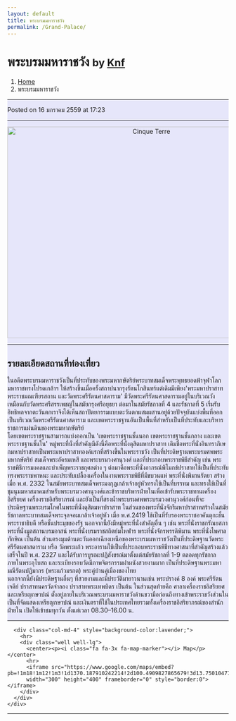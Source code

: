 ```yaml
---
layout: default
title: พระบรมมหาราชวัง
permalink: /Grand-Palace/
---
```


<!-- Page Content -->
<div class="container">
<!-- Page Heading/Breadcrumbs -->
  <div class="row">
    <div class="col-lg-12">
      <h1 class="page-header"> พระบรมมหาราชวัง
        <small>by <a href="#"> Knf</a>
        </small>
      </h1>
      <ol class="breadcrumb">
        <li><a href="index.html">Home</a>
        </li>
        <li class="active">พระบรมมหาราชวัง</li>
      </ol>
    </div>
  </div>
<!-- /.row -->
<!-- Content Row -->
  <div class="row">
<!-- Blog Post Content Column -->
  <div class="col-md-8" style="background-color:lavender;" >
<!-- Blog Post -->
  <hr>
<!-- Date/Time -->
  <p><i class="fa fa-clock-o"></i> Posted on 16 มกราคม 2559 at 17:23 </p>
  <hr>
<!-- Preview Image -->
  <center>
    <img src="http://thai.tourismthailand.org/fileadmin/upload_img/Attraction/52/%E0%B8%9E%E0%B8%A3%E0%B8%B0%E0%B8%9A%E0%B8%A3%E0%B8%A1%E0%B8%A1%E0%B8%AB%E0%B8%B2%E0%B8%A3%E0%B8%B2%E0%B8%8A%E0%B8%A7%E0%B8%B1%E0%B8%87%20%E0%B8%81%E0%B8%A3%E0%B8%B8%E0%B8%87%E0%B9%80%E0%B8%97%E0%B8%9E%E0%B8%AF_1429689552.jpg"
    class="img-thumbnail" alt="Cinque Terre" width="640" height="480">
  </center>
  <hr>
<!-- Post Content -->
  <h2>รายละเอียดสถานที่ท่องเที่ยว</h2>
    <div class="well well-lg">
      ในอดีตพระบรมมหาราชวังเป็นที่ประทับของพระมหากษัตริย์พระบาทสมเด็จพระพุทธยอดฟ้าจุฬาโลกมหาราชทรงโปรดเกล้าฯ
      ให้สร้างขึ้นเมื่อครั้งสถาปนากรุงรัตนโกสินทร์แต่เดิมมีเพียง'พระมหาปราสาท พระราชมณเฑียรสถาน และวัดพระศรีรัตนศาสดาราม'
      มีวัดพระศรีรัตนศาสดารามอยู่ในบริเวณวังเหมือนกับวัดพระศรีสรรเพชญ์ในสมัยกรุงศรีอยุธยา ต่อมาในสมัยรัชกาลที่ 4 และรัชกาลที่ 5
      เริ่มรับอิทธิพลจากตะวันตกเราจึงได้เห็นสถาปัตยกรรมแบบตะวันตกผสมผสานอยู่ด้วยปัจจุบันแบ่งพื้นที่ออกเป็นบริเวณวัดพระศรีรัตนศาสดาราม
      และเขตพระราชฐานอันเป็นพื้นที่สำหรับเป็นที่ประทับและบริหารราชการแผ่นดินของพระมหากษัตริย์
      <br>โดยเขตพระราชฐานสามารถแบ่งออกเป็น
      'เขตพระราชฐานชั้นนอก เขตพระราชฐานชั้นกลาง และเขตพระราชฐานชั้นใน' หมู่พระที่นั่งที่สำคัญมีดังนี้คือพระที่นั่งดุสิตมหาปราสาท
      เดิมชื่อพระที่นั่งอินทราภิเษกมหาปราสาทเป็นพระมหาปราสาทองค์แรกที่สร้างขึ้นในพระราชวัง เป็นที่ประดิษฐานพระบรมศพพระมหากษัตริย์
      สมเด็จพระอัครมเหสี และพระบรมวงศานุวงศ์ และที่ประกอบพระราชพิธีสำคัญ เช่น พระราชพิธีการมงคลและบำเพ็ญพระราชกุศลต่าง ๆ
      ต่อมาคือพระที่นั่งอาภรณ์พิโมกข์ปราสาทใช้เป็นที่ประทับทรงพระราชพาหนะ และประทับเปลื้องเครื่องในงานพระราชพิธีที่มีขบวนแห่
      พระที่นั่งพิมานรัตยา สร้างเมื่อ พ.ศ. 2332 ในสมัยพระบาทสมเด็จพระมงกุฎเกล้าเจ้าอยู่หัวทรงใช้เป็นที่บรรทม
      และทรงใช้เป็นที่ชุมนุมมหาสมาคมสำหรับพระบรมวงศานุวงศ์และข้าราชบริพารฝ่ายในเพื่อเข้ารับพระราชทานเครื่องอิสริยยศ
      เครื่องราชอิสริยาภรณ์ และยังเป็นที่สรงน้ำพระบรมศพพระบรมวงศานุวงศ์ก่อนที่จะประดิษฐานพระบรมโกศในพระที่นั่งดุสิตมหาปราสาท
      ในส่วนของพระที่นั่งจักรีมหาปราสาทสร้างในสมัยรัชกาลพระบาทสมเด็จพระจุลจอมเกล้าเจ้าอยู่หัว เมื่อ พ.ศ.2419
      ใช้เป็นที่รับรองพระราชอาคันตุกะชั้นพระราชาธิบดี หรือชั้นประมุขของรัฐ  นอกจากนี้ยังมีหมู่พระที่นั่งสำคัญอื่น ๆ เช่น
      พระที่นั่งราชกรัณยสภา พระที่นั่งมูลสถานบรมอาสน์  พระที่นั่งบรมราชสถิตย์มโหฬาร  พระที่นั่งจักรพรรดิพิมาน พระที่นั่งไพศาลทักษิณ เป็นต้น
      ส่วนตรงมุมด้านตะวันออกเฉียงเหนือของพระบรมมหาราชวังเป็นที่ประดิษฐานวัดพระศรีรัตนศาสดาราม หรือ วัดพระแก้ว
      พระอารามใช้เป็นที่ประกอบพระราชพิธีทางศาสนาที่สำคัญสร้างแล้วเสร็จในปี พ.ศ. 2327 และได้รับการบูรณะปฏิสังขรณ์มาตั้งแต่สมัยรัชกาลที่ 1-9
      ตลอดทุกรัชกาล ภายในพระอุโบสถ และระเบียงรอบวัดมีภาพจิตรกรรมฝาผนังสวยงามมาก เป็นที่ประดิษฐานพระมหามณีรัตนปฏิมากร (พระแก้วมรกต)
      พระคู่บ้านคู่เมืองของไทย
      <br>นอกจากนี้ยังมีประดิษฐานอื่นๆ ที่สวยงามและมีประวัติมายาวนานเช่น พระปรางค์ 8 องค์ พระศรีรัตนเจดีย์
      ปราสาทนครวัดจำลอง ปราสาทพระเทพบิดร เป็นต้น ในส่วนสุดท้ายคือ ศาลาเครื่องราชอิสริยยศและเหรียญกษาปณ์
      ตั้งอยู่ภายในบริเวณพระบรมมหาราชวังด้านขวามือก่อนถึงทางเข้าพระราชวังส่วนใน เป็นที่จัดแสดงเหรียญกษาปณ์
      และเงินตราที่ใช้ในประเทศไทยรวมทั้งเครื่องราชอิสริยาภรณ์ของสำนักฝ่ายใน  เปิดให้เข้าชมทุกวัน ตั้งแต่เวลา 08.30–16.00 น.
    </div>
    <hr>
  </div>

      <div class="col-md-4" style="background-color:lavender;">
        <hr>
        <div class="well well-lg">
          <center><p><i class="fa fa-3x fa-map-marker"></i> Map</p></center>
          <hr>
          <iframe src="https://www.google.com/maps/embed?pb=!1m18!1m12!1m3!1d1370.187910242214!2d100.4909827865679!3d13.750104772375034!2m3!1f0!2f0!3f0!3m2!1i1024!2i768!4f13.1!3m3!1m2!1s0x30e2990f1400adc9%3A0xc7c8e2e28e73a435!2z4Lie4Lij4Liw4Lia4Lij4Lih4Lih4Lir4Liy4Lij4Liy4LiK4Lin4Lix4LiH!5e0!3m2!1sth!2sth!4v1452950449272"
          width="300" height="400" frameborder="0" style="border:0"></iframe>
        </div>
      </div>
    </div>
  </div>
<!-- /.row -->
<hr>
